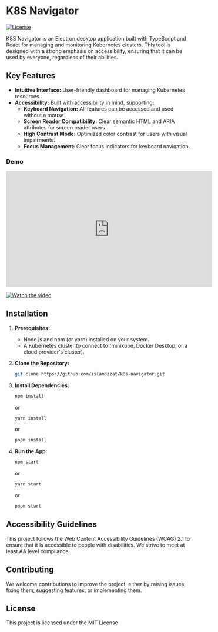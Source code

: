 # K8S Navigator

[![License](https://img.shields.io/badge/License-MIT-blue.svg)](https://opensource.org/licenses/MIT)

K8S Navigator is an Electron desktop application built with TypeScript and React for managing and monitoring Kubernetes clusters. This tool is designed with a strong emphasis on accessibility, ensuring that it can be used by everyone, regardless of their abilities.

## Key Features

- **Intuitive Interface:** User-friendly dashboard for managing Kubernetes resources.
- **Accessibility:** Built with accessibility in mind, supporting:
  - **Keyboard Navigation:** All features can be accessed and used without a mouse.
  - **Screen Reader Compatibility:** Clear semantic HTML and ARIA attributes for screen reader users.
  - **High Contrast Mode:** Optimized color contrast for users with visual impairments.
  - **Focus Management:** Clear focus indicators for keyboard navigation.

### Demo

<iframe width="560" height="315" src="https://www.youtube.com/embed/bM6vmwOkjxE" frameborder="0" allowfullscreen></iframe>

[![Watch the video](https://img.youtube.com/vi/bM6vmwOkjxE/0.jpg)](https://youtu.be/bM6vmwOkjxE)

## Installation

1. **Prerequisites:**
   - Node.js and npm (or yarn) installed on your system.
   - A Kubernetes cluster to connect to (minikube, Docker Desktop, or a cloud provider's cluster).
2. **Clone the Repository:**
   ```bash
   git clone https://github.com/islam3zzat/k8s-navigator.git
   ```
3. **Install Dependencies:**

   ```bash
   npm install
   ```

   or

   ```bash
   yarn install
   ```

   or

   ```bash
   pnpm install
   ```

4. **Run the App:**

   ```bash
   npm start
   ```

   or

   ```bash
   yarn start
   ```

   or

   ```bash
   pnpm start
   ```

## Accessibility Guidelines

This project follows the Web Content Accessibility Guidelines (WCAG) 2.1 to ensure that it is accessible to people with disabilities. We strive to meet at least AA level compliance.

## Contributing

We welcome contributions to improve the project, either by raising issues, fixing them, suggesting features, or implementing them.

## License

This project is licensed under the MIT License

